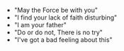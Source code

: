 - "May the Force be with you"
- "I find your lack of faith disturbing"
- "I am your father"
- "Do or do not, There is no try"
- "I've got a bad feeling about this"

